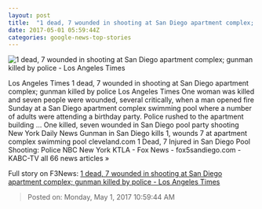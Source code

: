 ```yaml
---
layout: post
title:  "1 dead, 7 wounded in shooting at San Diego apartment complex; gunman killed by police - Los Angeles Times"
date: 2017-05-01 05:59:44Z
categories: google-news-top-stories
---
```


![1 dead, 7 wounded in shooting at San Diego apartment complex; gunman killed by police - Los Angeles Times](http://www.trbimg.com/img-5906dafc/turbine/la-me-ln-la-jolla-shooting-20170430)

Los Angeles Times 1 dead, 7 wounded in shooting at San Diego apartment complex; gunman killed by police Los Angeles Times One woman was killed and seven people were wounded, several critically, when a man opened fire Sunday at a San Diego apartment complex swimming pool where a number of adults were attending a birthday party. Police rushed to the apartment building ... One killed, seven wounded in San Diego pool party shooting New York Daily News Gunman in San Diego kills 1, wounds 7 at apartment complex swimming pool cleveland.com 1 Dead, 7 Injured in San Diego Pool Shooting: Police NBC New York KTLA - Fox News - fox5sandiego.com - KABC-TV all 66 news articles »


Full story on F3News: [1 dead, 7 wounded in shooting at San Diego apartment complex; gunman killed by police - Los Angeles Times](http://www.f3nws.com/n/bMRSxD)

> Posted on: Monday, May 1, 2017 10:59:44 AM
